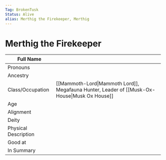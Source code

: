```yaml
---
Tag: BrokenTusk
Status: Alive
alias: Merthig the Firekeeper, Merthig
---
```

# Merthig the Firekeeper

| Full Name            |                  |
| -------------------- | ---------------- |
| Pronouns             |                  |
| Ancestry             |                  |
| Class/Occupation     |  [[Mammoth-Lord\|Mammoth Lord]], Megafauna Hunter, Leader of [[Musk-Ox-House\|Musk Ox House]]    
| Age                  |                  |
| Alignment            |                  |
| Deity                |                  |
| Physical Description |                  |
| Good at              |                  |
| In Summary           |                  |


